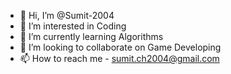 - 👋 Hi, I’m @Sumit-2004
- 👀 I’m interested in Coding
- 🌱 I’m currently learning Algorithms
- 💞️ I’m looking to collaborate on Game Developing
- 📫 How to reach me - sumit.ch2004@gmail.com

<!---
Sumit-2004/Sumit-2004 is a ✨ special ✨ repository because its `README.md` (this file) appears on your GitHub profile.
You can click the Preview link to take a look at your changes.
--->
